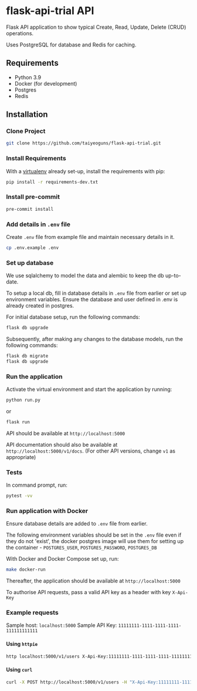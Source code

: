 # flask-api-trial API

Flask API application to show typical Create, Read, Update, Delete (CRUD) operations.

Uses PostgreSQL for database and Redis for caching.

## Requirements

- Python 3.9
- Docker (for development)
- Postgres
- Redis

## Installation

### Clone Project

```sh
git clone https://github.com/taiyeoguns/flask-api-trial.git
```

### Install Requirements

With a [virtualenv](https://virtualenv.pypa.io/) already set-up, install the requirements with pip:

```sh
pip install -r requirements-dev.txt
```

### Install pre-commit

```sh
pre-commit install
```

### Add details in `.env` file

Create `.env` file from example file and maintain necessary details in it.

```sh
cp .env.example .env
```

### Set up database

We use sqlalchemy to model the data and alembic to keep the db up-to-date.

To setup a local db, fill in database details in `.env` file from earlier or set up environment variables. Ensure the database and user defined in .env is already created in postgres.

For initial database setup, run the following commands:

```sh
flask db upgrade
```

Subsequently, after making any changes to the database models, run the following commands:

```sh
flask db migrate
flask db upgrade
```

### Run the application

Activate the virtual environment and start the application by running:

```sh
python run.py
```

or

```sh
flask run
```

API should be available at `http://localhost:5000`

API documentation should also be available at `http://localhost:5000/v1/docs`. (For other API versions, change `v1` as appropriate)

### Tests

In command prompt, run:

```sh
pytest -vv
```

### Run application with Docker

Ensure database details are added to `.env` file from earlier.

The following environment variables should be set in the `.env` file even if they do not 'exist', the docker postgres image will use them for setting up the container -
`POSTGRES_USER`, `POSTGRES_PASSWORD`, `POSTGRES_DB`

With Docker and Docker Compose set up, run:

```sh
make docker-run
```

Thereafter, the application should be available at `http://localhost:5000`

To authorise API requests, pass a valid API key as a header with key `X-Api-Key`

### Example requests

Sample host: `localhost:5000`
Sample API Key: `11111111-1111-1111-1111-111111111111`

#### Using `httpie`

```sh
http localhost:5000/v1/users X-Api-Key:11111111-1111-1111-1111-111111111111 first_name=test last_name=user email='test.user@email.com'
```

#### Using `curl`

```sh
curl -X POST http://localhost:5000/v1/users -H "X-Api-Key:11111111-1111-1111-1111-111111111111" -H "Content-Type: application/json" -d '{"first_name": "test", "last_name": "user", "email": "test.user@email.com"}'
```
